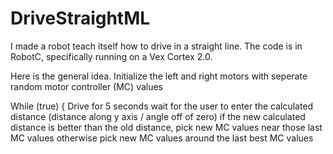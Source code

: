 # DriveStraightML
I made a robot teach itself how to drive in a straight line. The code is in RobotC, specifically running on a Vex Cortex 2.0.

Here is the general idea.
Initialize the left and right motors with seperate random motor controller (MC) values

While (true) {
  Drive for 5 seconds
  wait for the user to enter the calculated distance (distance along y axis / angle off of zero)
  if the new calculated distance is better than the old distance, pick new MC values near those last MC values
  otherwise pick new MC values around the last best MC values
